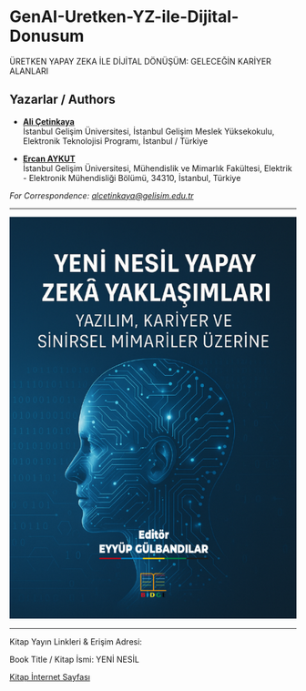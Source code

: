 # GenAI-Uretken-YZ-ile-Dijital-Donusum

ÜRETKEN YAPAY ZEKA İLE DİJİTAL DÖNÜŞÜM: GELECEĞİN KARİYER ALANLARI

## Yazarlar / Authors

- [**Ali Çetinkaya**](https://scholar.google.com.tr/citations?user=XSEW-NcAAAAJ)    
  İstanbul Gelişim Üniversitesi, İstanbul Gelişim Meslek Yüksekokulu, Elektronik Teknolojisi Programı, İstanbul / Türkiye

- [**Ercan AYKUT**](https://scholar.google.com/citations?hl=tr&user=RgLwcksAAAAJ)    
  İstanbul Gelişim Üniversitesi, Mühendislik ve Mimarlık Fakültesi, Elektrik - Elektronik Mühendisliği Bölümü, 34310, İstanbul, Türkiye

*For Correspondence: alcetinkaya@gelisim.edu.tr*

---

![AlternatifMetin](https://github.com/acetinkaya/GenAI-Uretken-YZ-ile-Dijital-Donusum/blob/main/Kitap.png)

---

Kitap Yayın Linkleri & Erişim Adresi:

Book Title / Kitap İsmi: YENİ NESİL 

[Kitap İnternet Sayfası](https://www.bidgeyayinlari.com.tr/yayinlar-2/)
